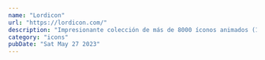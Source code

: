 ```yaml
---
name: "Lordicon"
url: "https://lordicon.com/"
description: "Impresionante colección de más de 8000 íconos animados (1400+ son de uso gratuito)"
category: "icons"
pubDate: "Sat May 27 2023"
---
```

